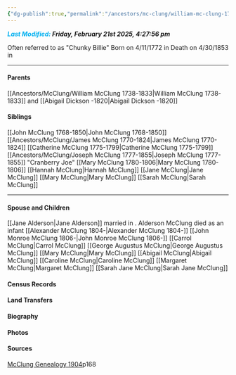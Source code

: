 ```yaml
---
{"dg-publish":true,"permalink":"/ancestors/mc-clung/william-mc-clung-1772-1853/","tags":["William-McClung-ChunkyBillie"]}
---
```


***<font color="#00b0f0">Last Modified:</font> Friday, February 21st 2025, 4:27:56 pm***

Often referred to as "Chunky Billie"
Born on  4/11/1772 in <!-- link to place -->
Death on 4/30/1853 in <!-- link to place -->

---
#### Parents

[[Ancestors/McClung/William McClung 1738-1833\|William McClung 1738-1833]] and [[Abigail Dickson -1820\|Abigail Dickson -1820]]
#### Siblings
[[John McClung 1768-1850\|John McClung 1768-1850]]
[[Ancestors/McClung/James McClung 1770-1824\|James McClung 1770-1824]] 
[[Catherine McClung 1775-1799\|Catherine McClung 1775-1799]]
[[Ancestors/McClung/Joseph McClung 1777-1855\|Joseph McClung 1777-1855]] "Cranberry Joe"
[[Mary McClung 1780-1806\|Mary McClung 1780-1806]]
[[Hannah McClung\|Hannah McClung]]
[[Jane McClung\|Jane McClung]]
[[Mary McClung\|Mary McClung]]
[[Sarah McClung\|Sarah McClung]]


---
#### Spouse and Children
[[Jane Alderson\|Jane Alderson]] married <!-- link to date --> in <!-- link to place -->.
Alderson McClung died as an infant
[[Alexander McClung 1804-\|Alexander McClung 1804-]]
[[John Monroe McClung 1806-\|John Monroe McClung 1806-]]
[[Carrol McClung\|Carrol McClung]]
[[George Augustus McClung\|George Augustus McClung]]
[[Mary McClung\|Mary McClung]]
[[Abigail McClung\|Abigail McClung]]
[[Caroline McClung\|Caroline McClung]]
[[Margaret McClung\|Margaret McClung]]
[[Sarah Jane McClung\|Sarah Jane McClung]]

#### Census Records

#### Land Transfers

#### Biography

#### Photos

#### Sources
[McClung Genealogy 1904](https://drive.google.com/file/d/0B0oZv34v0ajXUWNUVmVwTUNhZ1E/view?usp=drive_link&resourcekey=0-GGNON3kTqpLoMdz3hRxyPQ)p168
